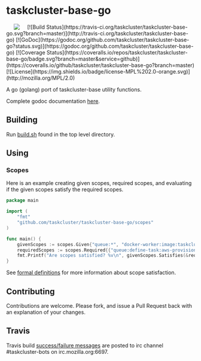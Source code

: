 # taskcluster-base-go
<img hspace="20" align="left" src="https://tools.taskcluster.net/lib/assets/taskcluster-120.png" />
[![Build Status](https://travis-ci.org/taskcluster/taskcluster-base-go.svg?branch=master)](http://travis-ci.org/taskcluster/taskcluster-base-go)
[![GoDoc](https://godoc.org/github.com/taskcluster/taskcluster-base-go?status.svg)](https://godoc.org/github.com/taskcluster/taskcluster-base-go)
[![Coverage Status](https://coveralls.io/repos/taskcluster/taskcluster-base-go/badge.svg?branch=master&service=github)](https://coveralls.io/github/taskcluster/taskcluster-base-go?branch=master)
[![License](https://img.shields.io/badge/license-MPL%202.0-orange.svg)](http://mozilla.org/MPL/2.0)

A go (golang) port of taskcluster-base utility functions.

Complete godoc documentation [here](https://godoc.org/github.com/taskcluster/taskcluster-base-go).

## Building
Run
[build.sh](https://github.com/taskcluster/taskcluster-base-go/blob/master/build.sh)
found in the top level directory.

## Using

### Scopes

Here is an example creating given scopes, required scopes, and evaluating if
the given scopes satisfy the required scopes.

```go
package main

import (
	"fmt"
	"github.com/taskcluster/taskcluster-base-go/scopes"
)

func main() {
	givenScopes := scopes.Given{"queue:*", "docker-worker:image:taskcluster/builder:0.5.6"}
	requiredScopes := scopes.Required{{"queue:define-task:aws-provisioner-v1/build-c4-2xlarge", "docker-worker:cache:tc-vcs"}, {"queue:define-task:*"}}
	fmt.Printf("Are scopes satisfied? %v\n", givenScopes.Satisfies(&requiredScopes))
}
```

See [formal definitions](https://docs.taskcluster.net/presentations/scopes/#/definitions)
for more information about scope satisfaction.

## Contributing
Contributions are welcome. Please fork, and issue a Pull Request back with an
explanation of your changes.

## Travis
Travis build [success/failure messages](http://travis-ci.org/taskcluster/taskcluster-base-go)
are posted to irc channel #taskcluster-bots on irc.mozilla.org:6697.
